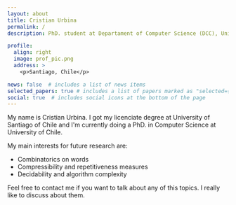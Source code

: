 ```yaml
---
layout: about
title: Cristian Urbina
permalink: /
description: PhD. student at Departament of Computer Science (DCC), University of Chile

profile:
  align: right
  image: prof_pic.png
  address: >
    <p>Santiago, Chile</p>

news: false  # includes a list of news items
selected_papers: true # includes a list of papers marked as "selected={true}"
social: true  # includes social icons at the bottom of the page
---
```


My name is Cristian Urbina. I got my licenciate degree at University of Santiago of Chile and I'm currently doing a PhD. in Computer Science at University of Chile.

My main interests for future research are:

* Combinatorics on words
* Compressibility and repetitiveness measures
* Decidability and algorithm complexity

Feel free to contact me if you want to talk about any of this topics. I really like to discuss about them.
